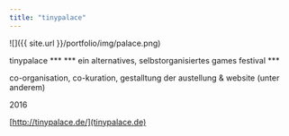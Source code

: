```yaml
---
title: "tinypalace"
---
```


![]({{ site.url }}/portfolio/img/palace.png)

tinypalace \*\*\* *** ein alternatives, selbstorganisiertes games festival ***

co-organisation, co-kuration, gestalltung der austellung & website (unter anderem)

2016

[http://tinypalace.de/](tinypalace.de)